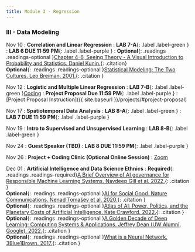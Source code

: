 ```yaml
---
title: Module 3 - Regression
---
```

<h3 style="text-align: left; font-weight: bold;">III - Data Modeling </h3> 

Nov 10
: **Correlation and Linear Regression**
: **LAB 7-A**{: .label .label-green }
: **LAB 6 DUE 11:59 PM**{: .label .label-purple }
: <!-- Readings --> **Optional**{: .readings .readings-optional }[Chapter 4-6, Seeing Theory - A Visual Introduction to Probability and Statistics. Daniel Kunin.](https://seeing-theory.brown.edu){: .citation} <br>
**Optional**{: .readings .readings-optional }[Statistical Modeling: The Two Cultures. Leo Breiman. 2001.](https://projecteuclid.org/journals/statistical-science/volume-16/issue-3/Statistical-Modeling--The-Two-Cultures-with-comments-and-a/10.1214/ss/1009213726.full){: .citation }

Nov 12
: **Logistic and Multiple Linear Regression**
: **LAB 7-B**{: .label .label-green }[Coding](#)
: **Project Proposal Due 11:59 PM**{: .label .label-purple }
    : [Project Proposal Instruction]({{ site.baseurl }}/projects/#project-proposal)

Nov 17
: **Spatiotemporal Data Analysis**
: **LAB 8-A**{: .label .label-green }
: **LAB 7 DUE 11:59 PM**{: .label .label-purple }

Nov 19
: **Intro to Supervised and Unsupervised Learning**
: **LAB 8-B**{: .label .label-green }

Nov 24
: **Guest Speaker (TBD)**
: **LAB 8 DUE 11:59 PM**{: .label .label-purple }

Nov 26
: **Project + Coding Clinic (Optional Online Session)**
  : [Zoom]()

Dec 01
: **Artificial Intelligence and Data Science Ethnics**
: <!-- Readings --> **Required**{: .readings .readings-required}[A Brief Overview of AI governance for Responsible Machine Learning Systems. Navdeep Gill et al. 2022.](https://arxiv.org/abs/2211.13130){: .citation } <br>
**Optional**{: .readings .readings-optional }[AI for Social Good. Nature Communications. Nenad Tomašev et al. 2020.](https://doi.org/10.1038/s41467-020-15871-z){: .citation }<br>
**Optional**{: .readings .readings-optional }[Atlas of AI: Power, Politics, and the Planetary Costs of Artificial Intelligence. Kate Crawford. 2022.](https://yalebooks.yale.edu/book/9780300264630/atlas-of-ai/){: .citation } <br>
**Optional**{: .readings .readings-optional }[A Golden Decade of Deep Learning: Computing Systems & Applications. Jeffrey Dean (UW Alumni, Google). 2022.](https://direct.mit.edu/daed/article/151/2/58/110623/A-Golden-Decade-of-Deep-Learning-Computing-Systems){: .citation }<br>
**Optional**{: .readings .readings-optional }[What is a Neural Network. 3Blue1Brown. 2017.](https://www.youtube.com/watch?v=aircAruvnKk&list=PLZHQObOWTQDNU6R1_67000Dx_ZCJB-3pi){: .citation }
